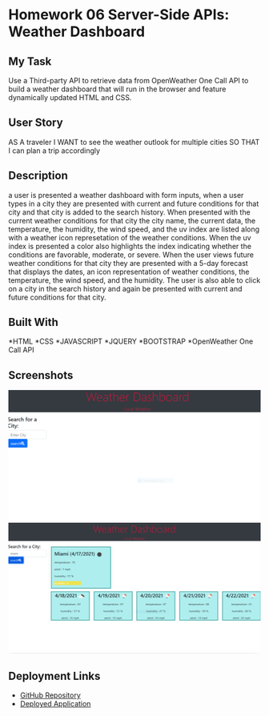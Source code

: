 # Homework 06 Server-Side APIs: Weather Dashboard

## My Task

Use a Third-party API to retrieve data from OpenWeather One Call API to build a weather dashboard that will run in the browser and feature dynamically updated HTML and CSS.


## User Story


AS A traveler
I WANT to see the weather outlook for multiple cities
SO THAT I can plan a trip accordingly


## Description 


a user is presented a weather dashboard with form inputs, when a user types in a city they are presented with current and future conditions for that city and that city is added to the search history. When presented with the current weather conditions for that city the city name, the current data, the temperature, the humidity, the wind speed, and the uv index are listed along with a weather icon represetation of the weather conditions. When the uv index is presented a color also highlights the index indicating whether the conditions are favorable, moderate, or severe. When the user views future weather conditions for that city they are presented with a 5-day forecast that displays the dates, an icon representation of weather conditions, the temperature, the wind speed, and the humidity.
The user is also able to click on a city in the search history and again be presented with current and future conditions for that city. 


## Built With

*HTML
*CSS
*JAVASCRIPT
*JQUERY
*BOOTSTRAP
*OpenWeather One Call API


## Screenshots


![screenshot](./assets/images/weather1.PNG)
![screenshot](./assets/images/weather2.PNG)


## Deployment Links

* [GitHub Repository](https://github.com/efagioli01/Weather-Dashboard)
* [Deployed Application](https://efagioli01.github.io/Weather-Dashboard/)
